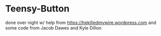 # Teensy-Button
done over night w/ help from https://hekilledmywire.wordpress.com and some code from Jacob Dawes and Kyle Dillon
